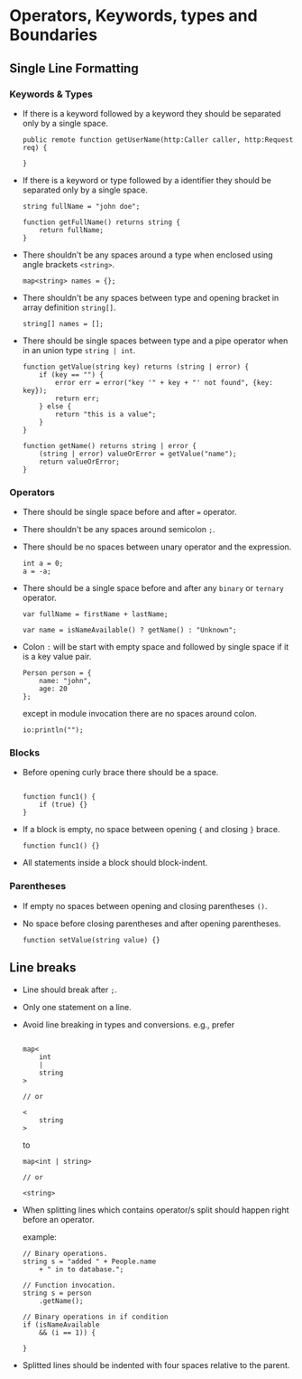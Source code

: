 # Operators, Keywords, types and Boundaries

## Single Line Formatting
### Keywords & Types
* If there is a keyword followed by a keyword they should be separated only by a single space.
  
  ```ballerina
  public remote function getUserName(http:Caller caller, http:Request req) {
  
  } 
  ```
* If there is a keyword or type followed by a identifier they should be separated only by a single space.
  
  ```ballerina
  string fullName = "john doe"; 
  
  function getFullName() returns string {
      return fullName;
  }
  ```
* There shouldn't be any spaces around a type when enclosed using angle brackets `<string>`. 
  
  ```ballerina
  map<string> names = {};
  ```
* There shouldn't be any spaces between type and opening bracket in array definition `string[]`.
  
  ```ballerina
  string[] names = [];
  
  ```
* There should be single spaces between type and a pipe operator when in an union type `string | int`.
  ```ballerina
  function getValue(string key) returns (string | error) {
      if (key == "") {
          error err = error("key '" + key + "' not found", {key: key});
          return err;
      } else {
          return "this is a value";
      }
  }
  
  function getName() returns string | error {
      (string | error) valueOrError = getValue("name");
      return valueOrError;
  }
  
  ```

### Operators
* There should be single space before and after `=` operator.
* There shouldn't be any spaces around semicolon `;`.
* There should be no spaces between unary operator and the expression.

  ```ballerina
  int a = 0;
  a = -a;
  ``` 

* There should be a single space before and after any `binary` or `ternary` operator.

  ```ballerina
  var fullName = firstName + lastName;
  
  var name = isNameAvailable() ? getName() : "Unknown";
  ```
* Colon `:` will be start with empty space and followed by single space if it is a key value pair. 
  
  ```ballerina
  Person person = {
      name: "john",
      age: 20
  };
  ```
  except in module invocation there are no spaces around colon.
  
  ```ballerina
  io:println("");
  ```

### Blocks
* Before opening curly brace there should be a space. 

  ```ballerina

  function func1() {
      if (true) {}
  }

   ```
* If a block is empty, no space between opening `{` and closing `}` brace.
  ```ballerina
  function func1() {}
  ``` 
* All statements inside a block should block-indent.
### Parentheses
* If empty no spaces between opening and closing parentheses `()`.
* No space before closing parentheses and after opening parentheses.
  
  ```ballerina
  function setValue(string value) {} 
  ```

## Line breaks
* Line should break after `;`.
* Only one statement on a line. 
* Avoid line breaking in types and conversions.
  e.g., prefer

  ```ballerina

  map<
      int
      |
      string
  > 

  // or

  <
      string
  >
  ```

  to

  ```ballerina
  map<int | string> 

  // or

  <string>
  ```

* When splitting lines which contains operator/s split should happen 
  right before an operator.
  
  example:
  
  ```ballerina
  // Binary operations.
  string s = "added " + People.name
      + " in to database.";
  
  // Function invocation.
  string s = person
      .getName();
  
  // Binary operations in if condition
  if (isNameAvailable 
      && (i == 1)) {
  
  }

  ```

* Splitted lines should be indented with four spaces relative to the parent.